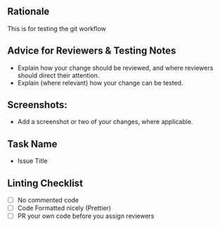 ## Rationale

This is for testing the git workflow

## Advice for Reviewers & Testing Notes

- Explain how your change should be reviewed, and where reviewers should direct their attention.
- Explain (where relevant) how your change can be tested.

## Screenshots:

- Add a screenshot or two of your changes, where applicable.

## Task Name

- Issue Title


## Linting Checklist
- [ ] No commented code
- [ ] Code Formatted nicely (Prettier)
- [ ] PR your own code before you assign reviewers
